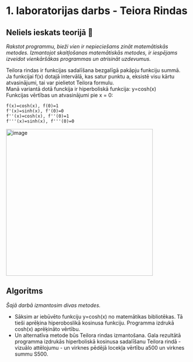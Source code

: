 # 1. laboratorijas darbs - Teiora Rindas
## Neliels ieskats teorijā :mag_right:  
_Rakstot programmu, bieži vien ir nepieciešams zināt matemātiskās metodes. Izmantojot skaitļošanas matemātiskās metodes, ir iespējams izveidot vienkāršākas programmas un atrisināt uzdevumus._ 

Teilora rindas ir funkcijas sadalīšana bezgalīgā pakāpju funkciju summā.  
Ja funkcijai f(x) dotajā intervālā, kas satur punktu a, eksistē visu kārtu atvasinājumi, tai var pielietot Teilora formulu.  
Manā variantā dotā funckija ir hiperboliskā funkcija: y=cosh(x)  
Funkcijas vērtības un atvasinājumi pie x = 0:  
```
f(x)=cosh(x), f(0)=1
f'(x)=sinh(x), f'(0)=0
f''(x)=cosh(x), f''(0)=1
f'''(x)=sinh(x), f'''(0)=0
```
<img width="401" alt="image" src="https://user-images.githubusercontent.com/112925785/213489970-2cd0acfc-f491-41bb-9ab5-03ec6af1359d.png">


## Algoritms  
_Šajā darbā izmantosim divas metodes._ 
- Sāksim ar iebūvēto funkciju y=cosh(x) no matemātikas bibliotēkas. Tā tieši aprēķina hiperoboslikā kosinusa funkciju. Programma izdrukā cosh(x) aprēķināto vērtību.   
- Un alternatīva metode būs Teilora rindas izmantošana. Gala rezultātā programma izdrukās hiperboliskā kosinusa sadalīšanu Teilora rindā - vizuālo attēlojumu - un virknes pēdējā locekļa vērtību a500 un virknes summu S500.  





